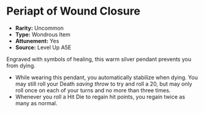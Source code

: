 
# Periapt of Wound Closure

* **Rarity:** Uncommon
* **Type:** Wondrous Item
* **Attunement:** Yes
* **Source:** Level Up A5E


Engraved with symbols of healing, this warm silver pendant prevents you from dying.

* While wearing this pendant, you automatically stabilize when dying. You may still roll your Death _saving throw_  to try and roll a 20, but may only roll once on each of your turns and no more than three times.
* Whenever you roll a Hit Die to regain hit points, you regain twice as many as normal.

